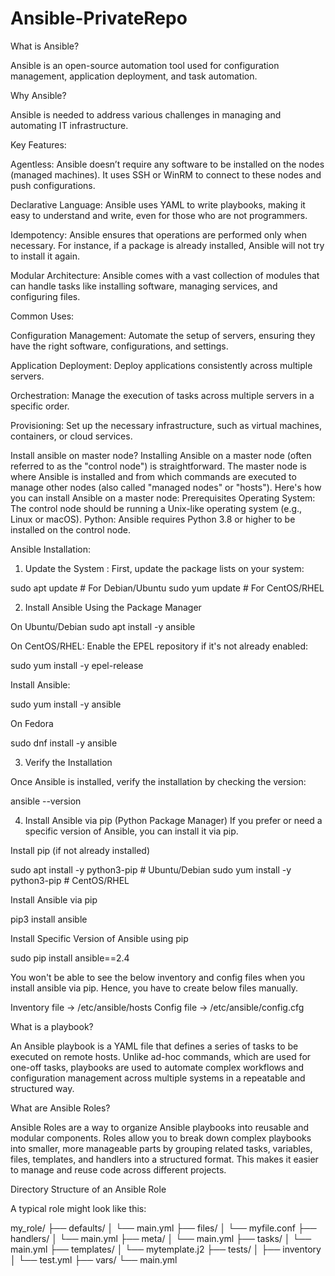 # Ansible-PrivateRepo

What is Ansible?

Ansible is an open-source automation tool used for configuration management, application deployment, and task automation.

Why Ansible?

Ansible is needed to address various challenges in managing and automating IT infrastructure.

Key Features:

Agentless: Ansible doesn’t require any software to be installed on the nodes (managed machines). It uses SSH or WinRM to connect to these nodes and push configurations.

Declarative Language: Ansible uses YAML to write playbooks, making it easy to understand and write, even for those who are not programmers.

Idempotency: Ansible ensures that operations are performed only when necessary. For instance, if a package is already installed, Ansible will not try to install it again.

Modular Architecture: Ansible comes with a vast collection of modules that can handle tasks like installing software, managing services, and configuring files.

Common Uses:

Configuration Management: Automate the setup of servers, ensuring they have the right software, configurations, and settings.

Application Deployment: Deploy applications consistently across multiple servers.

Orchestration: Manage the execution of tasks across multiple servers in a specific order.

Provisioning: Set up the necessary infrastructure, such as virtual machines, containers, or cloud services.


Install ansible on master node?
Installing Ansible on a master node (often referred to as the "control node") is straightforward. The master node is where Ansible is installed and from which commands are executed to manage other nodes (also called "managed nodes" or "hosts"). Here's how you can install Ansible on a master node:
Prerequisites
Operating System: The control node should be running a Unix-like operating system (e.g., Linux or macOS). 
Python: Ansible requires Python 3.8 or higher to be installed on the control node.

Ansible Installation:

1. Update the System : First, update the package lists on your system:

sudo apt update  # For Debian/Ubuntu
sudo yum update  # For CentOS/RHEL

2. Install Ansible Using the Package Manager 

On Ubuntu/Debian
sudo apt install -y ansible

On CentOS/RHEL: Enable the EPEL repository if it's not already enabled:

sudo yum install -y epel-release

Install Ansible:

sudo yum install -y ansible

On Fedora

sudo dnf install -y ansible

3. Verify the Installation

Once Ansible is installed, verify the installation by checking the version:

ansible --version

4. Install Ansible via pip (Python Package Manager)
If you prefer or need a specific version of Ansible, you can install it via pip.

Install pip (if not already installed)

sudo apt install -y python3-pip  # Ubuntu/Debian
sudo yum install -y python3-pip  # CentOS/RHEL

Install Ansible via pip

pip3 install ansible

Install Specific Version of Ansible using pip

sudo pip install ansible==2.4

You won't be able to see the below inventory and config files when you install ansible via pip. Hence, you have to create below files manually.

Inventory file -> /etc/ansible/hosts
Config file -> /etc/ansible/config.cfg

What is a playbook?

An Ansible playbook is a YAML file that defines a series of tasks to be executed on remote hosts. Unlike ad-hoc commands, which are used for one-off tasks, playbooks are used to automate complex workflows and configuration management across multiple systems in a repeatable and structured way.

What are Ansible Roles?

Ansible Roles are a way to organize Ansible playbooks into reusable and modular components. Roles allow you to break down complex playbooks into smaller, more manageable parts by grouping related tasks, variables, files, templates, and handlers into a structured format. This makes it easier to manage and reuse code across different projects.


Directory Structure of an Ansible Role

A typical role might look like this:

my_role/
├── defaults/
│   └── main.yml
├── files/
│   └── myfile.conf
├── handlers/
│   └── main.yml
├── meta/
│   └── main.yml
├── tasks/
│   └── main.yml
├── templates/
│   └── mytemplate.j2
├── tests/
│   ├── inventory
│   └── test.yml
├── vars/
    └── main.yml


